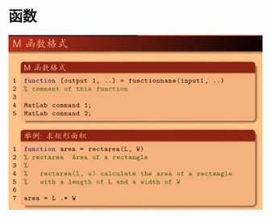 # 函数

<img src="%E6%9D%82.assets/image-20200208121937480.png" alt="image-20200208121937480" style="zoom: 80%;" />

